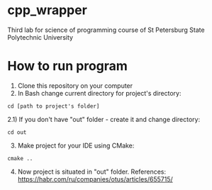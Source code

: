 # cpp_wrapper
Third lab for science of programming course of St Petersburg State Polytechnic University

# How to run program
1) Clone this repository on your computer
2) In Bash change current directory for project's directory:
```
cd [path to project's folder]
```
2.1) If you don't have "out" folder - create it and change directory:
```
cd out
```
3) Make project for your IDE using CMake:
```
cmake ..
```
4) Now project is situated in "out" folder.
References: https://habr.com/ru/companies/otus/articles/655715/
